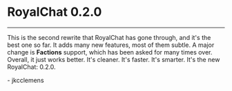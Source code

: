 # RoyalChat 0.2.0
---
This is the second rewrite that RoyalChat has gone through, and it's the best one so far. It adds many new features, most of them subtle. A major change is **Factions** support, which has been asked for many times over. Overall, it just works better. It's cleaner. It's faster. It's smarter. It's the new RoyalChat: 0.2.0.

\- jkcclemens

